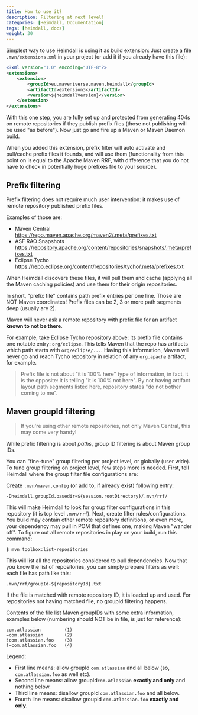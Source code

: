```yaml
---
title: How to use it?
description: Filtering at next level!
categories: [Heimdall, Documentation]
tags: [heimdall, docs]
weight: 30
---
```


Simplest way to use Heimdall is using it as build extension: Just create a file `.mvn/extensions.xml` in your project
(or add it if you already have this file):

```xml
<?xml version="1.0" encoding="UTF-8"?>
<extensions>
    <extension>
        <groupId>eu.maveniverse.maven.heimdall</groupId>
        <artifactId>extension3</artifactId>
        <version>${heimdallVersion}</version>
    </extension>
</extensions>
```

With this one step, you are fully set up and protected from generating 404s on remote repositories if they publish
prefix files (those not publishing will be used "as before"). Now just go and fire up a Maven or Maven Daemon build.

When you added this extension, prefix filter will auto activate and pull/cache prefix files it founds, and will use
them (functionality from this point on is equal to the Apache Maven RRF, with difference that you do not have to
check in potentially huge prefixes file to your source).

## Prefix filtering

Prefix filtering does not require much user intervention: it makes use of remote repository published prefix files.

Examples of those are:
* Maven Central https://repo.maven.apache.org/maven2/.meta/prefixes.txt
* ASF RAO Snapshots https://repository.apache.org/content/repositories/snapshots/.meta/prefixes.txt
* Eclipse Tycho https://repo.eclipse.org/content/repositories/tycho/.meta/prefixes.txt

When Heimdall discovers these files, it will pull them and cache (applying all the Maven caching policies) and use them
for their origin repositories.

In short, "prefix file" contains path prefix entries per one line. Those are NOT Maven coordinates! Prefix files can
be 2, 3 or more path segments deep (usually are 2).

Maven will never ask a remote repository with prefix file for an artifact **known to not be there**.  

For example, take Eclipse Tycho repository above: its prefix file contains one notable entry: `org/eclipse`. This tells
Maven that the repo has artifacts which path starts with `org/eclipse/...`. Having this information, Maven will never
go and reach Tycho repository in relation of any `org.apache` artifact, for example.

> Prefix file is not about "it is 100% here" type of information, in fact, it is the opposite: it is telling 
> "it is 100% not here". By not having artifact layout path segments listed here, repository states 
> "do not bother coming to me".

## Maven groupId filtering

> If you're using other remote repositories, not only Maven Central, this may come very handy!

While prefix filtering is about _paths_, group ID filtering is about Maven group IDs.

You can "fine-tune" group filtering per project level, or globally (user wide). To tune group filtering on project
level, few steps more is needed. First, tell Heimdall where the group filter file configurations are:

Create `.mvn/maven.config` (or add to, if already exist) following entry:

```
-Dheimdall.groupId.basedir=${session.rootDirectory}/.mvn/rrf/
```

This will make Heimdall to look for group filter configurations in this repository (it is top level `.mvn/rrf`). Next,
create filter rules/configurations. You build may contain other remote repository definitions, or even more, your
dependency may pull in POM that defines one, making Maven "wander off". To figure out all remote repositories in
play on your build, run this command:

```
$ mvn toolbox:list-repositories
```

This will list all the repositories considered to pull dependencies. Now that you know the list of repositories,
you can simply prepare filters as well: each file has path like this:

```
.mvn/rrf/groupId-${repositoryId}.txt
```

If the file is matched with remote repository ID, it is loaded up and used. For repositories not having matched file,
no groupId filtering happens.

Contents of the file list Maven groupIDs with some extra information, examples below (numbering should NOT be in file,
is just for reference):

```
com.atlassian         (1)
=com.atlassian        (2)
!com.atlassian.foo    (3)
!=com.atlassian.foo   (4)
```
Legend:
* First line means: allow groupId `com.atlassian` and all below (so, `com.atlassian.foo` as well etc).
* Second line means: allow groupId`com.atlassian` **exactly and only** and nothing below.
* Third line means: disallow groupId `com.atlassian.foo` and all below.
* Fourth line means: disallow groupId `com.atlassian.foo` **exactly and only**. 
